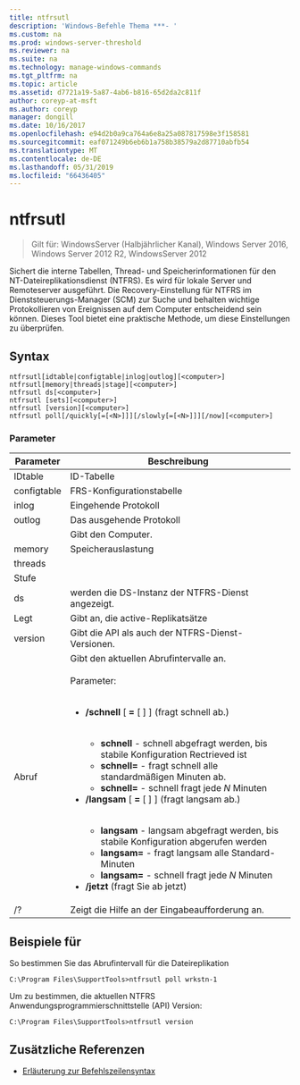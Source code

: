 ```yaml
---
title: ntfrsutl
description: 'Windows-Befehle Thema ***- '
ms.custom: na
ms.prod: windows-server-threshold
ms.reviewer: na
ms.suite: na
ms.technology: manage-windows-commands
ms.tgt_pltfrm: na
ms.topic: article
ms.assetid: d7721a19-5a87-4ab6-b816-65d2da2c811f
author: coreyp-at-msft
ms.author: coreyp
manager: dongill
ms.date: 10/16/2017
ms.openlocfilehash: e94d2b0a9ca764a6e8a25a087817598e3f158581
ms.sourcegitcommit: eaf071249b6eb6b1a758b38579a2d87710abfb54
ms.translationtype: MT
ms.contentlocale: de-DE
ms.lasthandoff: 05/31/2019
ms.locfileid: "66436405"
---
```

# <a name="ntfrsutl"></a>ntfrsutl

>Gilt für: WindowsServer (Halbjährlicher Kanal), Windows Server 2016, Windows Server 2012 R2, WindowsServer 2012

Sichert die interne Tabellen, Thread- und Speicherinformationen für den NT-Dateireplikationsdienst \(NTFRS\). Es wird für lokale Server und Remoteserver ausgeführt. Die Recovery-Einstellung für NTFRS im Dienststeuerungs-Manager \(SCM\) zur Suche und behalten wichtige Protokollieren von Ereignissen auf dem Computer entscheidend sein können. Dieses Tool bietet eine praktische Methode, um diese Einstellungen zu überprüfen.   
  
## <a name="syntax"></a>Syntax  
  
```  
ntfrsutl[idtable|configtable|inlog|outlog][<computer>]  
ntfrsutl[memory|threads|stage][<computer>]  
ntfrsutl ds[<computer>]  
ntfrsutl [sets][<computer>]  
ntfrsutl [version][<computer>]  
ntfrsutl poll[/quickly[=[<N>]]][/slowly[=[<N>]]][/now][<computer>]  
```  
  
### <a name="parameters"></a>Parameter  
  
|  Parameter  |                                                                                                                                                                                                                                                                                                                                        Beschreibung                                                                                                                                                                                                                                                                                                                                         |
|-------------|--------------------------------------------------------------------------------------------------------------------------------------------------------------------------------------------------------------------------------------------------------------------------------------------------------------------------------------------------------------------------------------------------------------------------------------------------------------------------------------------------------------------------------------------------------------------------------------------------------------------------------------------------------------------------------------------|
|   IDtable   |                                                                                                                                                                                                                                                                                                                                          ID-Tabelle                                                                                                                                                                                                                                                                                                                                          |
| configtable |                                                                                                                                                                                                                                                                                                                                  FRS-Konfigurationstabelle                                                                                                                                                                                                                                                                                                                                   |
|    inlog    |                                                                                                                                                                                                                                                                                                                                        Eingehende Protokoll                                                                                                                                                                                                                                                                                                                                         |
|   outlog    |                                                                                                                                                                                                                                                                                                                                        Das ausgehende Protokoll                                                                                                                                                                                                                                                                                                                                        |
| <computer>  |                                                                                                                                                                                                                                                                                                                                  Gibt den Computer.                                                                                                                                                                                                                                                                                                                                   |
|   memory    |                                                                                                                                                                                                                                                                                                                                        Speicherauslastung                                                                                                                                                                                                                                                                                                                                        |
|   threads   |                                                                                                                                                                                                                                                                                                                                                                                                                                                                                                                                                                                                                                                                                            |
|    Stufe    |                                                                                                                                                                                                                                                                                                                                                                                                                                                                                                                                                                                                                                                                                            |
|     ds      |                                                                                                                                                                                                                                                                                                                         werden die DS-Instanz der NTFRS-Dienst angezeigt.                                                                                                                                                                                                                                                                                                                          |
|    Legt     |                                                                                                                                                                                                                                                                                                                             Gibt an, die active-Replikatsätze                                                                                                                                                                                                                                                                                                                              |
|   version   |                                                                                                                                                                                                                                                                                                                       Gibt die API als auch der NTFRS-Dienst-Versionen.                                                                                                                                                                                                                                                                                                                        |
|    Abruf     | Gibt den aktuellen Abrufintervalle an.<br /><br />Parameter:<br /><br /><ul><li>**\/schnell** \[ **\=** \[ <N> \] \] \(fragt schnell ab.\)<br /><br /><ul><li>**schnell** \- schnell abgefragt werden, bis stabile Konfiguration Rectrieved ist</li><li>**schnell\=**  \- fragt schnell alle standardmäßigen Minuten ab.</li><li>**schnell\=**  <N> \- schnell fragt jede *N* Minuten</li></ul></li><li>**\/langsam** \[ **\=** \[ <N> \] \] \(fragt langsam ab.\)<br /><br /><ul><li>**langsam** \- langsam abgefragt werden, bis stabile Konfiguration abgerufen werden</li><li>**langsam\=**  \- fragt langsam alle Standard-Minuten</li><li>**langsam\=**  <N> \- schnell fragt jede *N* Minuten</li></ul></li><li>**\/jetzt** \(fragt Sie ab jetzt\)</li></ul> |
|     \/?     |                                                                                                                                                                                                                                                                                                                            Zeigt die Hilfe an der Eingabeaufforderung an.                                                                                                                                                                                                                                                                                                                            |
  
## <a name="BKMK_Examples"></a>Beispiele für  
So bestimmen Sie das Abrufintervall für die Dateireplikation  
  
```  
C:\Program Files\SupportTools>ntfrsutl poll wrkstn-1  
```  
  
Um zu bestimmen, die aktuellen NTFRS Anwendungsprogrammierschnittstelle \(API\) Version:  
  
```  
C:\Program Files\SupportTools>ntfrsutl version  
```  
  
## <a name="additional-references"></a>Zusätzliche Referenzen  
  
-   [Erläuterung zur Befehlszeilensyntax](command-line-syntax-key.md)  
  
  
  


